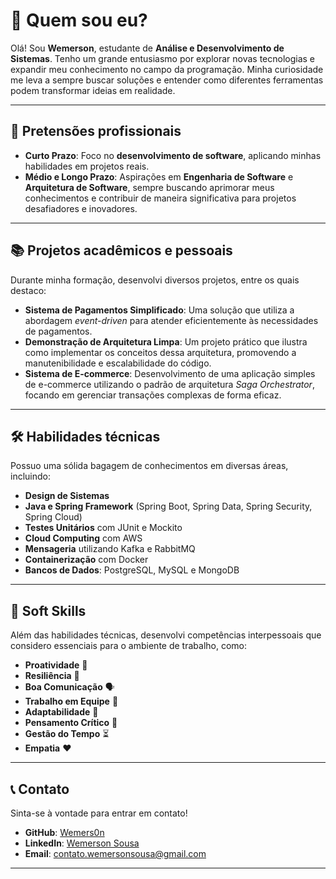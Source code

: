 # 👋 Quem sou eu?

Olá! Sou **Wemerson**, estudante de **Análise e Desenvolvimento de Sistemas**. Tenho um grande entusiasmo por explorar novas tecnologias e expandir meu conhecimento no campo da programação. Minha curiosidade me leva a sempre buscar soluções e entender como diferentes ferramentas podem transformar ideias em realidade.

---

## 🎯 Pretensões profissionais

- **Curto Prazo**: Foco no **desenvolvimento de software**, aplicando minhas habilidades em projetos reais.
- **Médio e Longo Prazo**: Aspirações em **Engenharia de Software** e **Arquitetura de Software**, sempre buscando aprimorar meus conhecimentos e contribuir de maneira significativa para projetos desafiadores e inovadores.

---

## 📚 Projetos acadêmicos e pessoais

Durante minha formação, desenvolvi diversos projetos, entre os quais destaco:

- **Sistema de Pagamentos Simplificado**: Uma solução que utiliza a abordagem *event-driven* para atender eficientemente às necessidades de pagamentos.
- **Demonstração de Arquitetura Limpa**: Um projeto prático que ilustra como implementar os conceitos dessa arquitetura, promovendo a manutenibilidade e escalabilidade do código.
- **Sistema de E-commerce**: Desenvolvimento de uma aplicação simples de e-commerce utilizando o padrão de arquitetura *Saga Orchestrator*, focando em gerenciar transações complexas de forma eficaz.

---

## 🛠️ Habilidades técnicas

Possuo uma sólida bagagem de conhecimentos em diversas áreas, incluindo:

- **Design de Sistemas**
- **Java e Spring Framework** (Spring Boot, Spring Data, Spring Security, Spring Cloud)
- **Testes Unitários** com JUnit e Mockito
- **Cloud Computing** com AWS
- **Mensageria** utilizando Kafka e RabbitMQ
- **Containerização** com Docker
- **Bancos de Dados**: PostgreSQL, MySQL e MongoDB

---

## 🌟 Soft Skills

Além das habilidades técnicas, desenvolvi competências interpessoais que considero essenciais para o ambiente de trabalho, como:

- **Proatividade** 🌱
- **Resiliência** 💪
- **Boa Comunicação** 🗣️
- **Trabalho em Equipe** 🤝
- **Adaptabilidade** 🔄
- **Pensamento Crítico** 🧠
- **Gestão do Tempo** ⏳
- **Empatia** ❤️

---

## 📞 Contato

Sinta-se à vontade para entrar em contato!

- **GitHub**: [Wemers0n](https://github.com/Wemers0n)
- **LinkedIn**: [Wemerson Sousa](https://www.linkedin.com/in/w-sousa)
- **Email**: [contato.wemersonsousa@gmail.com](mailto:contato.wemersonsousa@gmail.com)

---
